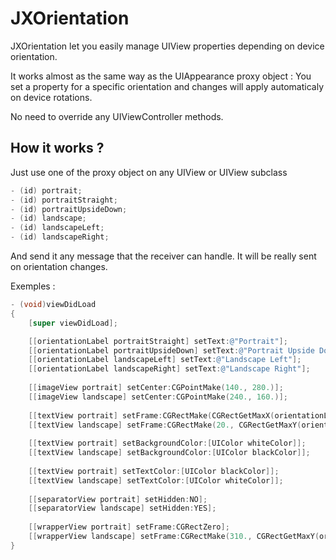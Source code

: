 # JXOrientation

JXOrientation let you easily manage UIView properties depending on device orientation.

It works almost as the same way as the UIAppearance proxy object : 
You set a property for a specific orientation and changes will apply automaticaly on device rotations.

No need to override any UIViewController methods.


## How it works ?
 
Just use one of the proxy object on any UIView or UIView subclass

```objective-c
- (id) portrait;
- (id) portraitStraight;
- (id) portraitUpsideDown;
- (id) landscape;
- (id) landscapeLeft;
- (id) landscapeRight;
```

And send it any message that the receiver can handle. It will be really sent on orientation changes.

Exemples : 
```objective-c
- (void)viewDidLoad
{
    [super viewDidLoad];

    [[orientationLabel portraitStraight] setText:@"Portrait"];
    [[orientationLabel portraitUpsideDown] setText:@"Portrait Upside Down"];
    [[orientationLabel landscapeLeft] setText:@"Landscape Left"];
    [[orientationLabel landscapeRight] setText:@"Landscape Right"];
 
    [[imageView portrait] setCenter:CGPointMake(140., 280.)];
    [[imageView landscape] setCenter:CGPointMake(240., 160.)];
    
    [[textView portrait] setFrame:CGRectMake(CGRectGetMaxX(orientationLabel.frame), 20., 130., 230.)];
    [[textView landscape] setFrame:CGRectMake(20., CGRectGetMaxY(orientationLabel.frame), 150., 250.)];
    
    [[textView portrait] setBackgroundColor:[UIColor whiteColor]];
    [[textView landscape] setBackgroundColor:[UIColor blackColor]];
    
    [[textView portrait] setTextColor:[UIColor blackColor]];
    [[textView landscape] setTextColor:[UIColor whiteColor]];
    
    [[separatorView portrait] setHidden:NO];
    [[separatorView landscape] setHidden:YES];
    
    [[wrapperView portrait] setFrame:CGRectZero];
    [[wrapperView landscape] setFrame:CGRectMake(310., CGRectGetMaxY(orientationLabel.frame), 150., 150.)];
}
```